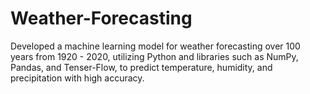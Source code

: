 # Weather-Forecasting
Developed a machine learning model for weather forecasting over 100 years from 1920 - 2020,  utilizing Python and libraries such as NumPy, Pandas, and Tenser-Flow, to predict temperature,  humidity, and precipitation with high accuracy. 
